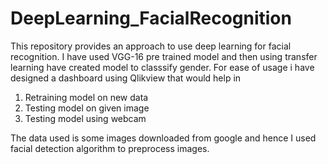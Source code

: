 # DeepLearning_FacialRecognition

This repository provides an approach to use deep learning for facial recognition.
I have used VGG-16 pre trained model and then using transfer learning have created model to classsify gender.
For ease of usage i have designed a dashboard using Qlikview that would help in
1. Retraining model on new data
2. Testing model on given image
3. Testing model using webcam

The data used is some images downloaded from google and hence I used facial detection algorithm to preprocess images.
